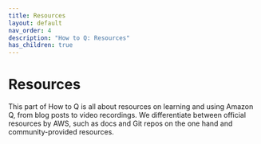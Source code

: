 ```yaml
---
title: Resources
layout: default
nav_order: 4
description: "How to Q: Resources"
has_children: true
---
```


# Resources

This part of How to Q is all about resources on learning and using Amazon Q,
from blog posts to video recordings. We differentiate between official
resources by AWS, such as docs and Git repos on the one hand and
community-provided resources.
